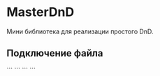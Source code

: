 # MasterDnD
Мини библиотека для реализации простого DnD.

<h2>Подключение файла</h2>
```
<script src="drag-and-drop.js"></script>
```
```
<script src="drag-and-drop.min.js"></script>
```
